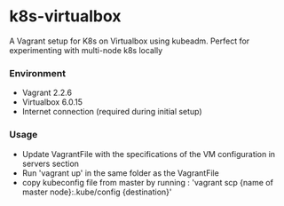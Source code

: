# k8s-virtualbox
A Vagrant setup for K8s on Virtualbox using kubeadm.
Perfect for experimenting with multi-node k8s locally

### Environment
- Vagrant 2.2.6
- Virtualbox 6.0.15
- Internet connection (required during initial setup)

### Usage
- Update VagrantFile with the specifications of the VM configuration in servers section
- Run 'vagrant up' in the same folder as the VagrantFile
- copy kubeconfig file from master by running : 'vagrant scp {name of master node}:.kube/config {destination}'

